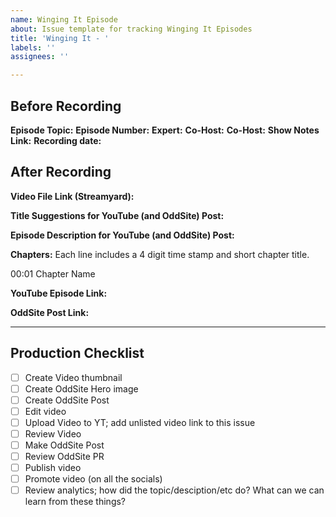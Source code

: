 ```yaml
---
name: Winging It Episode
about: Issue template for tracking Winging It Episodes
title: 'Winging It - '
labels: ''
assignees: ''

---
```


## Before Recording

**Episode Topic:**
**Episode Number:**
**Expert:** 
**Co-Host:** 
**Co-Host:** 
**Show Notes Link:**
**Recording date:**

## After Recording

**Video File Link (Streamyard):**


**Title Suggestions for YouTube (and OddSite) Post:**


**Episode Description for YouTube (and OddSite) Post:**


**Chapters:**
Each line includes a 4 digit time stamp and short chapter title.

00:01 Chapter Name


**YouTube Episode Link:**


**OddSite Post Link:**

---

##  Production Checklist

- [ ] Create Video thumbnail
- [ ] Create OddSite Hero image
- [ ] Create OddSite Post
- [ ] Edit video
- [ ] Upload Video to YT; add unlisted video link to this issue
- [ ] Review Video
- [ ] Make OddSite Post
- [ ] Review OddSite PR
- [ ] Publish video
- [ ] Promote video (on all the socials)
- [ ] Review analytics; how did the topic/desciption/etc do? What can we can learn from these things?
